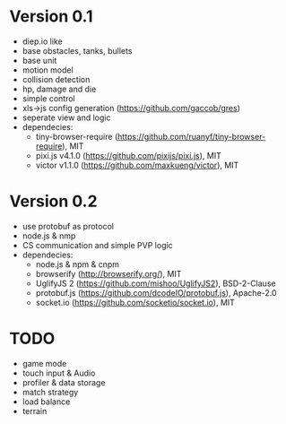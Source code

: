 Version 0.1
============
- diep.io like
- base obstacles, tanks, bullets
- base unit
- motion model
- collision detection
- hp, damage and die
- simple control
- xls->js config generation (https://github.com/gaccob/gres)
- seperate view and logic
- dependecies:
    - tiny-browser-require (https://github.com/ruanyf/tiny-browser-require), MIT
    - pixi.js v4.1.0 (https://github.com/pixijs/pixi.js), MIT
    - victor v1.1.0 (https://github.com/maxkueng/victor), MIT

Version 0.2
===========
- use protobuf as protocol
- node.js & nmp
- CS communication and simple PVP logic
- dependecies:
    - node.js & npm & cnpm
    - browserify (http://browserify.org/), MIT
    - UglifyJS 2 (https://github.com/mishoo/UglifyJS2), BSD-2-Clause
    - protobuf.js (https://github.com/dcodeIO/protobuf.js), Apache-2.0
    - socket.io (https://github.com/socketio/socket.io), MIT

TODO
=====
- game mode
- touch input & Audio
- profiler & data storage
- match strategy
- load balance
- terrain
